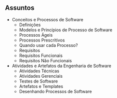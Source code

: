 <link rel="stylesheet" href="//cdnjs.cloudflare.com/ajax/libs/highlight.js/11.2.0/styles/atom-one-dark-reasonable.min.css">
<script src="//cdnjs.cloudflare.com/ajax/libs/highlight.js/11.2.0/highlight.min.js"></script>
<script>hljs.initHighlightingOnLoad();</script>

## Assuntos

- Conceitos e Processos de Software
    - Definições
    - Modelos e Princípios de Processo de Software
    - Processos Ágeis
    - Processos Prescritivos
    - Quando usar cada Processo?
    - Requisitos
    - Requisitos Funcionais
    - Requisitos Não Funcionais
- Atividades e Artefatos da Engenharia de Software
    - Atividades Técnicas
    - Atividades Gerenciais
    - Testes de Software
    - Artefatos e Templates
    - Desenhando Processos de Software